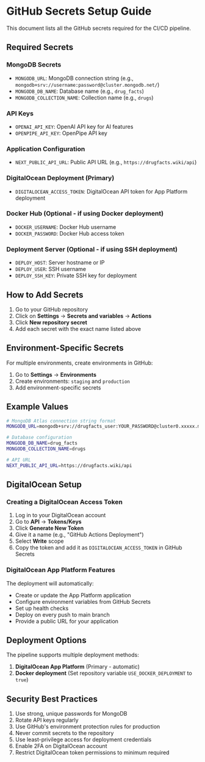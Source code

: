 # GitHub Secrets Setup Guide

This document lists all the GitHub secrets required for the CI/CD pipeline.

## Required Secrets

### MongoDB Secrets
- `MONGODB_URL`: MongoDB connection string (e.g., `mongodb+srv://username:password@cluster.mongodb.net/`)
- `MONGODB_DB_NAME`: Database name (e.g., `drug_facts`)
- `MONGODB_COLLECTION_NAME`: Collection name (e.g., `drugs`)

### API Keys
- `OPENAI_API_KEY`: OpenAI API key for AI features
- `OPENPIPE_API_KEY`: OpenPipe API key

### Application Configuration
- `NEXT_PUBLIC_API_URL`: Public API URL (e.g., `https://drugfacts.wiki/api`)

### DigitalOcean Deployment (Primary)
- `DIGITALOCEAN_ACCESS_TOKEN`: DigitalOcean API token for App Platform deployment

### Docker Hub (Optional - if using Docker deployment)
- `DOCKER_USERNAME`: Docker Hub username
- `DOCKER_PASSWORD`: Docker Hub access token

### Deployment Server (Optional - if using SSH deployment)
- `DEPLOY_HOST`: Server hostname or IP
- `DEPLOY_USER`: SSH username
- `DEPLOY_SSH_KEY`: Private SSH key for deployment

## How to Add Secrets

1. Go to your GitHub repository
2. Click on **Settings** → **Secrets and variables** → **Actions**
3. Click **New repository secret**
4. Add each secret with the exact name listed above

## Environment-Specific Secrets

For multiple environments, create environments in GitHub:

1. Go to **Settings** → **Environments**
2. Create environments: `staging` and `production`
3. Add environment-specific secrets

## Example Values

```bash
# MongoDB Atlas connection string format
MONGODB_URL=mongodb+srv://drugfacts_user:YOUR_PASSWORD@cluster0.xxxxx.mongodb.net/?retryWrites=true&w=majority

# Database configuration
MONGODB_DB_NAME=drug_facts
MONGODB_COLLECTION_NAME=drugs

# API URL
NEXT_PUBLIC_API_URL=https://drugfacts.wiki/api
```

## DigitalOcean Setup

### Creating a DigitalOcean Access Token

1. Log in to your DigitalOcean account
2. Go to **API** → **Tokens/Keys**
3. Click **Generate New Token**
4. Give it a name (e.g., "GitHub Actions Deployment")
5. Select **Write** scope
6. Copy the token and add it as `DIGITALOCEAN_ACCESS_TOKEN` in GitHub Secrets

### DigitalOcean App Platform Features

The deployment will automatically:
- Create or update the App Platform application
- Configure environment variables from GitHub Secrets
- Set up health checks
- Deploy on every push to main branch
- Provide a public URL for your application

## Deployment Options

The pipeline supports multiple deployment methods:
1. **DigitalOcean App Platform** (Primary - automatic)
2. **Docker deployment** (Set repository variable `USE_DOCKER_DEPLOYMENT` to `true`)

## Security Best Practices

1. Use strong, unique passwords for MongoDB
2. Rotate API keys regularly
3. Use GitHub's environment protection rules for production
4. Never commit secrets to the repository
5. Use least-privilege access for deployment credentials
6. Enable 2FA on DigitalOcean account
7. Restrict DigitalOcean token permissions to minimum required